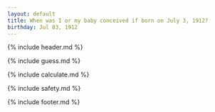 ```yaml
---
layout: default
title: When was I or my baby conceived if born on July 3, 1912?
birthday: Jul 03, 1912
---
```


{% include header.md %}

{% include guess.md %}

{% include calculate.md %}

{% include safety.md %}

{% include footer.md %}



